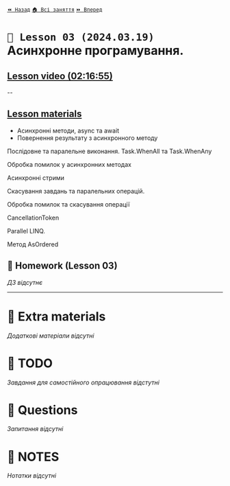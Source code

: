 ﻿[`⏪ Назад`](../02/README.md)  [`🏠 Всі заняття`](../../README.md)  [`⏩ Вперед`](../04/README.md)

# `📗 Lesson 03 (2024.03.19)` Aсинхронне програмування.

## [Lesson video (02:16:55)](https://youtu.be/LuD1s58fw-s)

--

## [Lesson materials](https://lms.ithillel.ua/groups/65a65fe34c3a2d3372eef8ea/lessons/65a65fe44c3a2d3372eef96d)

- Асинхронні методи, async та await
- Повернення результату з асинхронного методу

Послідовне та паралельне виконання. Task.WhenAll та Task.WhenAny

Обробка помилок у асинхронних методах

Асинхронні стрими

Скасування завдань та паралельних операцій.

Обробка помилок та скасування операції

CancellationToken

Parallel LINQ.

Метод AsOrdered

## 📕 Homework (Lesson 03)
*ДЗ відсутнє*

---

# 📘 Extra materials

*Додаткові матеріали відсутні*

# 📘 TODO
*Завдання для самостійного опрацювання відстутні*

# 📘 Questions
*Запитання відсутні*

# 📘 NOTES
*Нотатки відсутні*